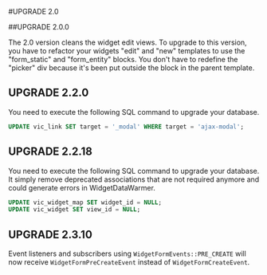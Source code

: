 #UPGRADE 2.0

##UPGRADE 2.0.0

The 2.0 version cleans the widget edit views.
To upgrade to this version, you have to refactor your widgets "edit" and "new" templates to use the "form_static" and "form_entity" blocks.
You don't have to redefine the "picker" div because it's been put outside the block in the parent template.

## UPGRADE 2.2.0
You need to execute the following SQL command to upgrade your database.
```sql
UPDATE vic_link SET target = '_modal' WHERE target = 'ajax-modal';
```

## UPGRADE 2.2.18
You need to execute the following SQL command to upgrade your database.
It simply remove deprecated associations that are not required anymore and could generate errors in WidgetDataWarmer.
```sql
UPDATE vic_widget_map SET widget_id = NULL;
UPDATE vic_widget SET view_id = NULL;
```

## UPGRADE 2.3.10
Event listeners and subscribers using `WidgetFormEvents::PRE_CREATE` will now receive `WidgetFormPreCreateEvent` instead of `WidgetFormCreateEvent`.
